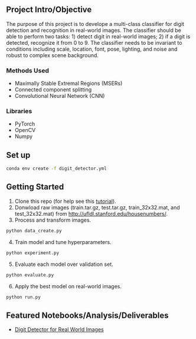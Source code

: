 ## Project Intro/Objective
The purpose of this project is to develope a multi-class classifier for digit detection and recognition in real-world images. The classifier should be able to perform two tasks: 1) detect digit in real-world images; 2) if a digit is detected, recognize it from 0 to 9. The classifier needs to be invariant to conditions including scale, location, font, pose, lighting, and noise and robust to complex scene background.

### Methods Used
* Maximally Stable Extremal Regions (MSERs)
* Connected component splitting
* Convolutional Neural Network (CNN)

### Libraries
* PyTorch 
* OpenCV
* Numpy

## Set up
```sh
conda env create -f digit_detector.yml
```
## Getting Started
1. Clone this repo (for help see this [tutorial](https://help.github.com/articles/cloning-a-repository/)).
2. Donwload raw images (train.tar.gz, test.tar.gz, train_32x32.mat, and test_32x32.mat) from http://ufldl.stanford.edu/housenumbers/. 
3. Process and transform images.
```sh
python data_create.py
```
4. Train model and tune hyperparameters.
```sh
python experiment.py
```
5. Evaluate each model over validation set.
```sh
python evaluate.py
```
6. Apply the best model on real-world images.
```sh
python run.py
```

## Featured Notebooks/Analysis/Deliverables
* [Digit Detector for Real World Images](https://github.com/Jingli-Tao/Digit_Detector_for_Real_World_Images/blob/main/Digit%20Detector%20for%20Real%20World%20Images.ipynb)
